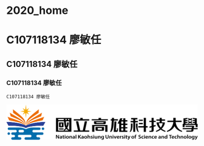 # 2020_home
# C107118134 廖敏任
## C107118134 廖敏任
### C107118134 廖敏任
`C107118134 廖敏任`

![NKUST](nkust.png "高科大")
